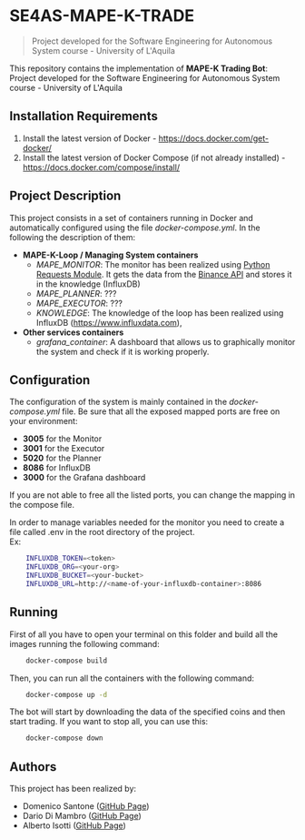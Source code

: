# SE4AS-MAPE-K-TRADE
> Project developed for the Software Engineering for Autonomous System course - University of L'Aquila

This repository contains the implementation of **MAPE-K Trading Bot**: Project developed for the Software Engineering for Autonomous System course - University of L'Aquila

## Installation Requirements
1. Install the latest version of Docker - https://docs.docker.com/get-docker/
2. Install the latest version of Docker Compose (if not already installed) - https://docs.docker.com/compose/install/

## Project Description

This project consists in a set of containers running in Docker and automatically configured using the file *docker-compose.yml*. In the following the description of them:

 - **MAPE-K-Loop / Managing System containers**
	 - *MAPE_MONITOR*: The monitor has been realized using <a href="https://requests.readthedocs.io/en/latest/">Python Requests Module</a>. It gets the data from the <a href="https://www.binance.com/en/binance-api">Binance API<a> and stores it in the knowledge (InfluxDB)  
	 - *MAPE_PLANNER*: ???
	 - *MAPE_EXECUTOR*: ???
	 - *KNOWLEDGE*: The knowledge of the loop has been realized using InfluxDB (https://www.influxdata.com),
 - **Other services containers**
	 - *grafana_container*: A dashboard that allows us to graphically monitor the system and check if it is working properly.
## Configuration
The configuration of the system is mainly contained in the *docker-compose.yml* file. Be sure that all the exposed mapped ports are free on your environment:
- **3005** for the Monitor
- **3001** for the Executor
- **5020** for the Planner
- **8086** for InfluxDB
- **3000** for the Grafana dashboard

If you are not able to free all the listed ports, you can change the mapping in the compose file.

In order to manage variables needed for the monitor you need to create a file called .env in the root directory of the project. \
 Ex:
 ```bash
     INFLUXDB_TOKEN=<token>
     INFLUXDB_ORG=<your-org>
     INFLUXDB_BUCKET=<your-bucket>
     INFLUXDB_URL=http://<name-of-your-influxdb-container>:8086
  ```


## Running 
First of all you have to open your terminal on this folder and build all the images running the following command:
```bash
    docker-compose build
```
Then, you can run all the containers with the following command:
```bash
    docker-compose up -d
```
The bot will start by downloading the data of the specified coins and then start trading.
If you want to stop all, you can use this:
```bash
    docker-compose down
```
    
 
## Authors
This project has been realized by:
- Domenico Santone (<a href="https://github.com/sant1dom">GitHub Page</a>)
- Dario Di Mambro (<a href="https://github.com/ddm18">GitHub Page</a>)
- Alberto Isotti (<a href="https://github.com/albertoisotti">GitHub Page</a>)


